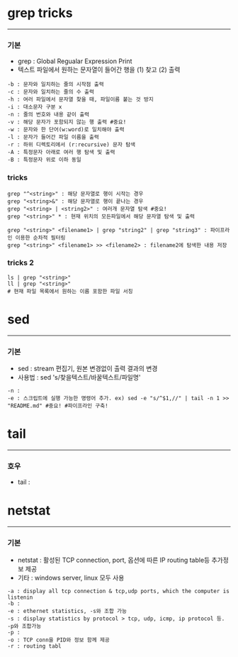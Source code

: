 # grep tricks
---
### 기본
- grep : Global Regualar Expression Print
- 텍스트 파일에서 원하는 문자열이 들어간 행을 (1) 찾고 (2) 출력

```shell
-b : 문자와 일치하는 줄의 시작점 출력
-c : 문자와 일치하는 줄의 수 출력
-h : 여러 파일에서 문자열 찾을 때, 파일이름 붙는 것 방지
-i : 대소문자 구분 x
-n : 줄의 번호와 내용 같이 출력
-v : 해당 문자가 포함되지 않는 행 출력 #중요!
-w : 문자와 한 단어(w:word)로 일치해야 출력
-l : 문자가 들어간 파일 이름을 출력
-r : 하위 디렉토리에서 (r:recursive) 문자 탐색
-A : 특정문자 아래로 여러 행 탐색 및 출력
-B : 특정문자 위로 이하 동일
```

### tricks
```shell
grep "^<string>" : 해당 문자열로 행이 시작는 경우
grep "<string>&" : 해당 문자열로 행이 끝나는 경우
grep "<string> | <string2>" : 여러개 문자열 탐색 #중요!
grep "<string>" * : 현재 위치의 모든파일에서 해당 문자열 탐색 및 출력

grep "<string>" <filename1> | grep "string2" | grep "string3" : 파이프라인 이용한 순차적 필터링
grep "<string>" <filename1> >> <filename2> : filename2에 탐색한 내용 저장

```

### tricks 2
```shell
ls | grep "<string>"
ll | grep "<string>"
# 현재 파일 목록에서 원하는 이름 포함한 파일 서칭
```


# sed 
---
### 기본
- sed : stream 편집기, 원본 변경없이 출력 결과의 변경
- 사용법 : sed 's/찾을텍스트/바꿀텍스트/파일명'

```shell
-n : 
-e : 스크립트에 실행 가능한 명령어 추가. ex) sed -e "s/^$1,//" | tail -n 1 >> "README.md" #중요! #파이프라인 구축!

```


# tail
---
### 호우
- tail : 



# netstat
---


### 기본
- netstat : 활성된 TCP connection, port, 옵션에 따른 IP routing table등 추가정보 제공
- 기타 : windows server, linux 모두 사용

```shell
-a : display all tcp connection & tcp,udp ports, which the computer is listenin
-b :
-e : ethernet statistics, -s와 조합 가능
-s : display statistics by protocol > tcp, udp, icmp, ip protocol 등. -p와 조합가능
-p : 
-o : TCP conn을 PID와 정보 함께 제공
-r : routing tabl
```

